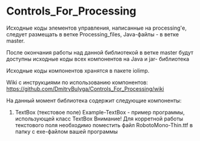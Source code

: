 ﻿# Controls_For_Processing

Исходные коды элементов управления, написанные на processing'е, следует размещать в ветке Processing_files, Java-файлы - в ветке master.

После окончания работы над данной библиотекой в ветке master будут доступны исходные коды всех компонентов на Java и jar- библиотека

Исходные коды компонентов хранятся в пакете iolimp.

Wiki с инструкциями по использованию компонентов: https://github.com/DmitryBulyga/Controls_For_Processing/wiki

На данный момент библиотека содержит следующие компоненты:

1. TextBox (текстовое поле)
Example-TextBox - пример программы, использующей класс TextBox
Внимание! Для корретной работы текстового поля необходимо поместить файл RobotoMono-Thin.ttf в папку с exe-файлом вашей программы
